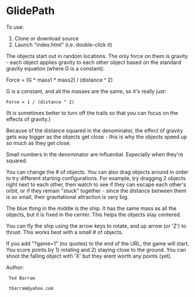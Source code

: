 

# GlidePath

To use:

  1. Clone or download source
  2. Launch "index.html" (i.e. double-click it)


The objects start out in random locations. The only force on them is 
gravity - each object applies gravity to each other object based on 
the standard gravity equation (where G is a constant):

   Force = (G * mass1 * mass2) / (distance ^ 2)

G is a constant, and all the masses are the same, so it's really just:

	Force = 1 / (distance ^ 2)


(It is sometimes better to turn off the trails so that you can focus on the 
effects of gravity.)

Because of the distance squared in the denominator, the effect of gravity  
gets way bigger as the objects get close - this is why the objects speed up 
so much as they get close. 

Small numbers in the denominator are influential. Especially when they're squared.

You can change the # of objects. You can also drag objects around in order 
to try different starting configurations. For example, try dragging 2 objects 
right next to each other, then watch to see if they can escape each other's 
orbit, or if they remain "stuck" together - since the distance between them 
is so small, their gravitational attraction is very big. 


The blue thing in the middle is the ship. It has the same mass as all the 
objects, but it is fixed in the center. This helps the objects stay centered.

You can fly the ship using the arrow keys to rotate, and up arrow (or 'Z')
to thrust. This works best with a small # of objects. 

If you add "?game=1" (no quotes) to the end of the URL, the game will start. 
You score points by 1) rotating and 2) staying close to the ground. You can 
shoot the falling object with 'X' but they arent worth any points (yet).


Author:

     Ted Barram
  
     tbarram@yahoo.com

